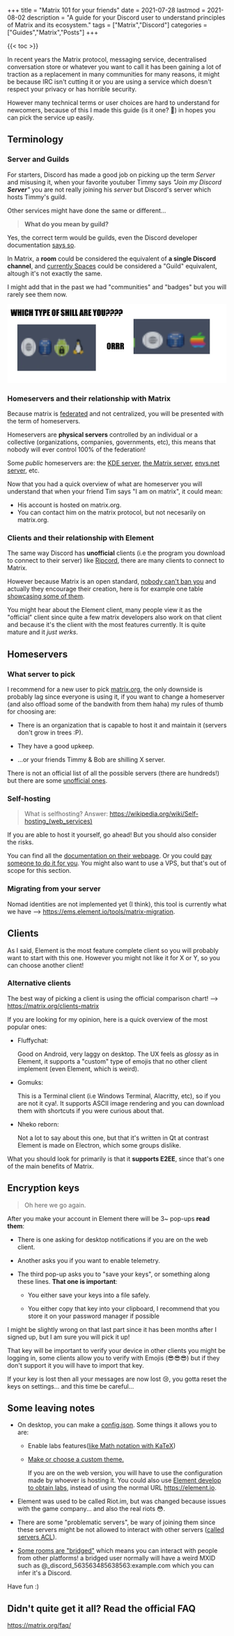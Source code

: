 +++
title = "Matrix 101 for your friends"
date = 2021-07-28
lastmod = 2021-08-02
description = "A guide for your Discord user to understand principles of Matrix and its ecosystem."
tags = ["Matrix","Discord"]
categories = ["Guides","Matrix","Posts"]
+++

{{< toc >}}

In recent years the Matrix protocol, messaging service, decentralised conversation store or whatever you want to call it has been gaining a lot of traction as a
replacement in many communities for many reasons, it might be because IRC isn't cutting it or you are using a service which doesn't respect your privacy or has
horrible security.

However many technical terms or user choices are hard to understand for newcomers, because of this I made this guide (is it one? 🤔) in hopes you can pick the
service up easily.

## Terminology

### Server and Guilds

For starters, Discord has made a good job on picking up the term _Server_ and misusing it, when your favorite youtuber Timmy says _"Join my Discord **Server**"_
you are not really joining his _server_ but Discord's server which hosts Timmy's guild.

Other services might have done the same or different...

> **What do you mean by guild?**

Yes, the correct term would be guilds, even the Discord developer documentation [says so](https://discord.com/developers/docs/resources/guild).

In Matrix, a **room** could be considered the equivalent of **a single Discord channel**, and
[currently Spaces](https://element.io/blog/spaces-the-next-frontier/) could be considered a "Guild" equivalent, altough it's not exactly the same.

I might add that in the past we had "communities" and "badges" but you will rarely see them now.

![A meme of old times, rest in peace badges, we will miss you](images/posts/Matrix-101-for-your-friends/Old_meme.webp)

### Homeservers and their relationship with Matrix

Because matrix is [federated](https://en.wikipedia.org/wiki/Distributed_social_network) and not centralized, you will be presented with the term of homeservers.

Homeservers are **physical servers** controlled by an individual or a collective (organizations, companies, governments, etc), this means that nobody will ever
control 100% of the federation!

Some _public_ homeservers are: the [KDE server](https://community.kde.org/Matrix), [the Matrix server](https://matrix.org),
[envs.net server](https://envs.net/), etc.

Now that you had a quick overview of what are homeserver you will understand that when your friend Tim says "I am on matrix", it could mean:

- His account is hosted on matrix.org.
- You can contact him on the matrix protocol, but not necesarily on matrix.org.

### Clients and their relationship with Element

The same way Discord has **unofficial** clients (i.e the program you download to connect to their server) like [Ripcord](https://cancel.fm/ripcord/), there are
many clients to connect to Matrix.

However because Matrix is an open standard,
[nobody can't ban you](https://old.reddit.com/r/discordapp/comments/8tukek/ripcord_unofficial_native_discord_client_no/e1toruy/?context=8&depth=9) and actually
they encourage their creation, here is for example one table [showcasing some of them](https://matrix.org/clients/).

You might hear about the Element client, many people view it as the "official" client since quite a few matrix developers also work on that client and because
it's the client with the most features currently. It is quite mature and it _just werks_.

## Homeservers

### What server to pick

I recommend for a new user to pick [matrix.org](https://matrix.org), the only downside is probably lag since everyone is using it, if you want to change a
homeserver (and also offload some of the bandwith from them haha) my rules of thumb for choosing are:

- There is an organization that is capable to host it and maintain it (servers don't grow in trees :P).

- They have a good upkeep.

- ...or your friends Timmy & Bob are shilling X server.

There is not an official list of all the possible servers (there are hundreds!) but there are some
[unofficial ones](https://www.hello-matrix.net/public_servers.php).

### Self-hosting

> What is selfhosting? Answer: <https://wikipedia.org/wiki/Self-hosting_(web_services)>

If you are able to host it yourself, go ahead! But you should also consider the risks.

You can find all the [documentation on their webpage](https://matrix.org/docs/guides/installing-synapse). Or you could
[pay someone to do it for you](https://element.io/pricing). You might also want to use a VPS, but that's out of scope for this section.

### Migrating from your server

Nomad identities are not implemented yet (I think), this tool is currently what we have --> <https://ems.element.io/tools/matrix-migration>.

## Clients

As I said, Element is the most feature complete client so you will probably want to start with this one. However you might not like it for X or Y, so you can
choose another client!

### Alternative clients

The best way of picking a client is using the official comparison chart! --> <https://matrix.org/clients-matrix>

If you are looking for my opinion, here is a quick overview of the most popular ones:

- Fluffychat:

  Good on Android, very laggy on desktop. The UX feels as _glossy_ as in Element, it supports a "custom" type of emojis that no other client implement (even
  Element, which is weird).

- Gomuks:

  This is a Terminal client (i.e Windows Terminal, Alacritty, etc), so if you are not it cya!. It supports ASCII image rendering and you can download them with
  shortcuts if you were curious about that.

- Nheko reborn:

  Not a lot to say about this one, but that it's written in Qt at contrast Element is made on Electron, which some groups dislike.

What you should look for primarily is that it **supports E2EE**, since that's one of the main benefits of Matrix.

## Encryption keys

> Oh here we go again.

After you make your account in Element there will be 3~ pop-ups **read them**:

- There is one asking for desktop notifications if you are on the web client.

- Another asks you if you want to enable telemetry.

- The third pop-up asks you to "save your keys", or something along these lines. **That one is important**:

  - You either save your keys into a file safely.

  - You either copy that key into your clipboard, I recommend that you store it on your password manager if possible

I might be slightly wrong on that last part since it has been months after I signed up, but I am sure you will pick it up!

That key will be important to verify your device in other clients you might be logging in, some clients allow you to verify with Emojis (😎😎😎) but if they
don't support it you will have to import that key.

If your key is lost then all your messages are now lost 😢, you gotta reset the keys on settings... and this time be careful...

## Some leaving notes

- On desktop, you can make a [config.json](https://github.com/vector-im/element-web/blob/develop/docs/config.md). Some things it allows you to are:

  - Enable labs features([like Math notation with KaTeX](https://katex.org))

  - [Make or choose a custom theme.](https://github.com/aaronraimist/element-themes)

    If you are on the web version, you will have to use the configuration made by whoever is hosting it. You could also use
    [Element develop to obtain labs](https://develop.element.io/), instead of using the normal URL <https://element.io>.

- Element was used to be called Riot.im, but was changed because issues with the game company... and also the real riots 😳.

- There are some "problematic servers", be wary of joining them since these servers might be not allowed to interact with other servers
  ([called servers ACL](https://matrix.org/docs/guides/moderation#banning-servers-from-rooms-server-acls)).

- [Some rooms are "bridged"](https://matrix.org/bridges/) which means you can interact with people from other platforms! a bridged user normally will have a
  weird MXID such as @\_discord_563563485638563:example.com which you can infer it's a Discord.

Have fun :)

## Didn't quite get it all? Read the official FAQ

<https://matrix.org/faq/>
